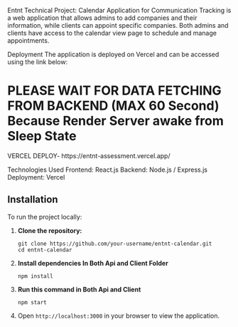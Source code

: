 Entnt Technical Project: Calendar Application for Communication Tracking is a web application that allows admins to add companies and their information, while clients can appoint specific companies. Both admins and clients have access to the calendar view page to schedule and manage appointments.

Deployment
The application is deployed on Vercel and can be accessed using the link below:

<h1> PLEASE WAIT FOR DATA FETCHING FROM BACKEND (MAX 60 Second) Because Render Server awake from Sleep State </h1> 
VERCEL DEPLOY- https://entnt-assessment.vercel.app/


Technologies Used
Frontend: React.js
Backend: Node.js / Express.js
Deployment: Vercel


<h2>Installation</h2>
  <p>To run the project locally:</p>
  <ol>
    <li><strong>Clone the repository:</strong>
      <pre><code>git clone https://github.com/your-username/entnt-calendar.git
cd entnt-calendar</code></pre>
    </li>
    <li><strong>Install dependencies In Both Api and Client Folder </strong>
      <pre><code>npm install</code></pre>
    </li>
    <li><strong>Run this command in Both Api and Client </strong>
      <pre><code>npm start</code></pre>
    </li>
    <li>Open <code>http://localhost:3000</code> in your browser to view the application.</li>
  </ol>
